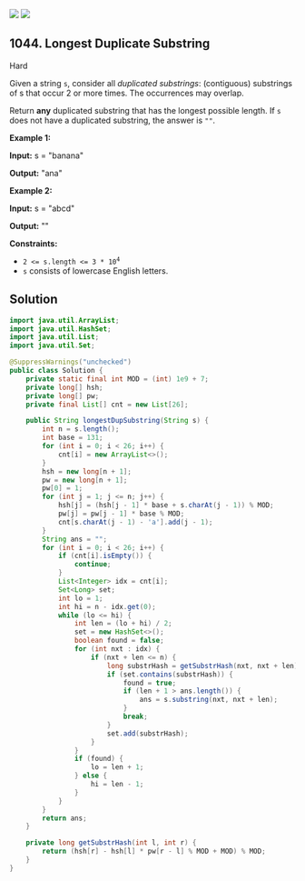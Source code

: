 [![](https://img.shields.io/github/stars/javadev/LeetCode-in-Java?label=Stars&style=flat-square)](https://github.com/javadev/LeetCode-in-Java)
[![](https://img.shields.io/github/forks/javadev/LeetCode-in-Java?label=Fork%20me%20on%20GitHub%20&style=flat-square)](https://github.com/javadev/LeetCode-in-Java/fork)

## 1044\. Longest Duplicate Substring

Hard

Given a string `s`, consider all _duplicated substrings_: (contiguous) substrings of s that occur 2 or more times. The occurrences may overlap.

Return **any** duplicated substring that has the longest possible length. If `s` does not have a duplicated substring, the answer is `""`.

**Example 1:**

**Input:** s = "banana"

**Output:** "ana"

**Example 2:**

**Input:** s = "abcd"

**Output:** ""

**Constraints:**

*   <code>2 <= s.length <= 3 * 10<sup>4</sup></code>
*   `s` consists of lowercase English letters.

## Solution

```java
import java.util.ArrayList;
import java.util.HashSet;
import java.util.List;
import java.util.Set;

@SuppressWarnings("unchecked")
public class Solution {
    private static final int MOD = (int) 1e9 + 7;
    private long[] hsh;
    private long[] pw;
    private final List[] cnt = new List[26];

    public String longestDupSubstring(String s) {
        int n = s.length();
        int base = 131;
        for (int i = 0; i < 26; i++) {
            cnt[i] = new ArrayList<>();
        }
        hsh = new long[n + 1];
        pw = new long[n + 1];
        pw[0] = 1;
        for (int j = 1; j <= n; j++) {
            hsh[j] = (hsh[j - 1] * base + s.charAt(j - 1)) % MOD;
            pw[j] = pw[j - 1] * base % MOD;
            cnt[s.charAt(j - 1) - 'a'].add(j - 1);
        }
        String ans = "";
        for (int i = 0; i < 26; i++) {
            if (cnt[i].isEmpty()) {
                continue;
            }
            List<Integer> idx = cnt[i];
            Set<Long> set;
            int lo = 1;
            int hi = n - idx.get(0);
            while (lo <= hi) {
                int len = (lo + hi) / 2;
                set = new HashSet<>();
                boolean found = false;
                for (int nxt : idx) {
                    if (nxt + len <= n) {
                        long substrHash = getSubstrHash(nxt, nxt + len);
                        if (set.contains(substrHash)) {
                            found = true;
                            if (len + 1 > ans.length()) {
                                ans = s.substring(nxt, nxt + len);
                            }
                            break;
                        }
                        set.add(substrHash);
                    }
                }
                if (found) {
                    lo = len + 1;
                } else {
                    hi = len - 1;
                }
            }
        }
        return ans;
    }

    private long getSubstrHash(int l, int r) {
        return (hsh[r] - hsh[l] * pw[r - l] % MOD + MOD) % MOD;
    }
}
```